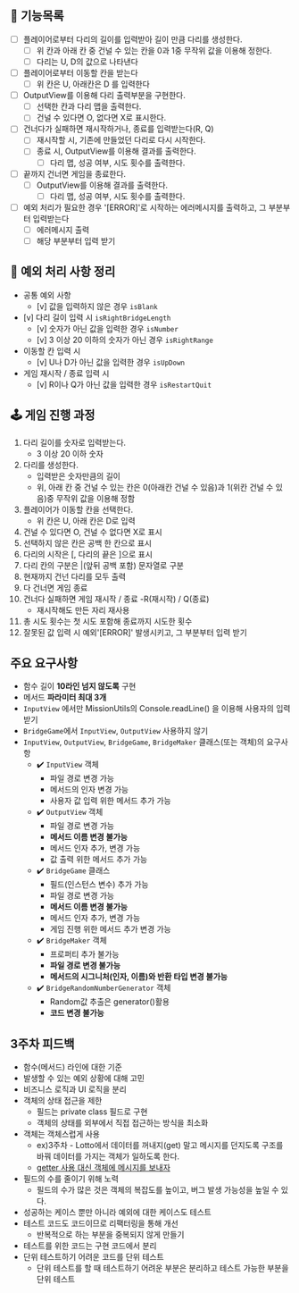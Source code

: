 ## 🔧 기능목록
- [ ] 플레이어로부터 다리의 길이를 입력받아 길이 만큼 다리를 생성한다.
    - [ ] 위 칸과 아래 칸 중 건널 수 있는 칸을 0과 1중 무작위 값을 이용해 정한다.
    - [ ] 다리는 U, D의 값으로 나타낸다

- [ ] 플레이어로부터 이동할 칸을 받는다 
    - [ ] 위 칸은 U, 아래칸은 D 를 입력한다

- [ ] OutputView를 이용해 다리 출력부분을 구현한다.
    - [ ] 선택한 칸과 다리 맵을 출력한다.
    - [ ] 건널 수 있다면 O, 없다면 X로 표시한다.

- [ ] 건너다가 실패하면 재시작하거나, 종료를 입력받는다(R, Q)
    - [ ] 재시작할 시, 기존에 만들었던 다리로 다시 시작한다.
    - [ ] 종료 시, OutputView를 이용해 결과를 출력한다.
        - [ ] 다리 맵, 성공 여부, 시도 횟수를 출력한다.

- [ ] 끝까지 건너면 게임을 종료한다.
    - [ ] OutputView를 이용해 결과를 출력한다.
        - [ ] 다리 맵, 성공 여부, 시도 횟수를 출력한다.

- [ ] 예외 처리가 필요한 경우 '[ERROR]'로 시작하는 에러메시지를 출력하고, 그 부분부터 입력받는다
    - [ ] 에러메시지 출력
    - [ ] 해당 부분부터 입력 받기

## 🚫 예외 처리 사항 정리  
- 공통 예외 사항
   - [v] 값을 입력하지 않은 경우 `isBlank`
- [v] 다리 길이 입력 시 `isRightBridgeLength`  
    - [v] 숫자가 아닌 값을 입력한 경우 `isNumber`
    - [v] 3 이상 20 이하의 숫자가 아닌 경우 `isRightRange`
- 이동할 칸 입력 시    
    - [v] U나 D가 아닌 값을 입력한 경우 `isUpDown`
- 게임 재시작 / 종료 입력 시
    - [v] R이나 Q가 아닌 값을 입력한 경우 `isRestartQuit`


## 🕹 게임 진행 과정  
1. 다리 길이를 숫자로 입력받는다.
    - 3 이상 20 이하 숫자
2. 다리를 생성한다.
    - 입력받은 숫자만큼의 길이
    - 위, 아래 칸 중 건널 수 있는 칸은 0(아래칸 건널 수 있음)과 1(위칸 건널 수 있음)중 무작위 값을 이용해 정함  
3. 플레이어가 이동할 칸을 선택한다.
    - 위 칸은 U, 아래 칸은 D로 입력
4. 건널 수 있다면 O, 건널 수 없다면 X로 표시
5. 선택하지 않은 칸은 공백 한 칸으로 표시
6. 다리의 시작은 [, 다리의 끝은 ]으로 표시
7. 다리 칸의 구분은 |(앞뒤 공백 포함) 문자열로 구분
8. 현재까지 건넌 다리를 모두 출력
9. 다 건너면 게임 종료
10. 건너다 실패하면 게임 재시작 / 종료
    -R(재시작) / Q(종료)
    - 재시작해도 만든 자리 재사용
11. 총 시도 횟수는 첫 시도 포함해 종료까지 시도한 횟수
12. 잘못된 값 입력 시 예외'[ERROR]' 발생시키고, 그 부분부터 입력 받기


## 주요 요구사항
- 함수 길이 **10라인 넘지 않도록** 구현
- 메서드 **파라미터 최대 3개**
- `InputView` 에서만 MissionUtils의 Console.readLine() 을 이용해 사용자의 입력 받기
- `BridgeGame`에서 `InputView`, `OutputView` 사용하지 않기  
- `InputView`, `OutputView`, `BridgeGame`, `BridgeMaker` 클래스(또는 객체)의 요구사항
    - ✔️ `InputView` 객체
        - 파일 경로 변경 가능
        - 메서드의 인자 변경 가능
        - 사용자 값 입력 위한 메서드 추가 가능
    - ✔️ `OutputView` 객체
        - 파일 경로 변경 가능
        - **메서드 이름 변경 불가능**
        - 메서드 인자 추가, 변경 가능
        - 값 출력 위한 메서드 추가 가능
    - ✔️ `BridgeGame` 클래스
        - 필드(인스턴스 변수) 추가 가능
        - 파일 경로 변경 가능
        - **메서드 이름 변경 불가능**
        - 메서드 인자 추가, 변경 가능
        - 게임 진행 위한 메서드 추가 변경 가능
    - ✔️ `BridgeMaker` 객체
        - 프로퍼티 추가 불가능
        - **파일 경로 변경 불가능**
        - **메서드의 시그니처(인자, 이름)와 반환 타입 변경 불가능**
    - ✔️ `BridgeRandomNumberGenerator` 객체
        - Random값 추출은 generator()활용
        - **코드 변경 불가능**

## 3주차 피드백
- 함수(메서드) 라인에 대한 기준
- 발생할 수 있는 예외 상황에 대해 고민
- 비즈니스 로직과 UI 로직을 분리
- 객체의 상태 접근을 제한
    - 필드는 private class 필드로 구현 
    - 객체의 상태를 외부에서 직접 접근하는 방식을 최소화
- 객체는 객체스럽게 사용
    - ex)3주차 - Lotto에서 데이터를 꺼내지(get) 말고 메시지를 던지도록 구조를 바꿔 데이터를 가지는 객체가 일하도록 한다.
    - [getter 사용 대신 객체에 메시지를 보내자](https://tecoble.techcourse.co.kr/post/2020-04-28-ask-instead-of-getter/)
- 필드의 수를 줄이기 위해 노력
    - 필드의 수가 많은 것은 객체의 복잡도를 높이고, 버그 발생 가능성을 높일 수 있다.
- 성공하는 케이스 뿐만 아니라 예외에 대한 케이스도 테스트
- 테스트 코드도 코드이므로 리팩터링을 통해 개선
    - 반복적으로 하는 부분을 중복되지 않게 만들기
- 테스트를 위한 코드는 구현 코드에서 분리
- 단위 테스트하기 어려운 코드를 단위 테스트
    -  단위 테스트를 할 때 테스트하기 어려운 부분은 분리하고 테스트 가능한 부분을 단위 테스트